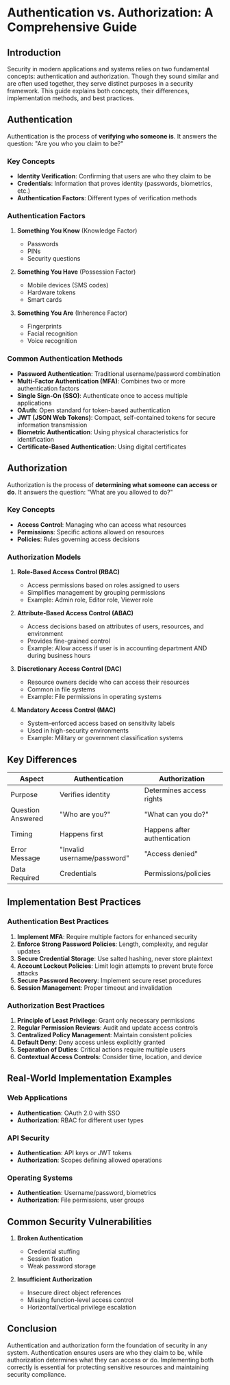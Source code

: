 # Authentication vs. Authorization: A Comprehensive Guide

## Introduction

Security in modern applications and systems relies on two fundamental concepts: authentication and authorization. Though they sound similar and are often used together, they serve distinct purposes in a security framework. This guide explains both concepts, their differences, implementation methods, and best practices.

## Authentication

Authentication is the process of **verifying who someone is**. It answers the question: "Are you who you claim to be?"

### Key Concepts

- **Identity Verification**: Confirming that users are who they claim to be
- **Credentials**: Information that proves identity (passwords, biometrics, etc.)
- **Authentication Factors**: Different types of verification methods

### Authentication Factors

1. **Something You Know** (Knowledge Factor)
   - Passwords
   - PINs
   - Security questions

2. **Something You Have** (Possession Factor)
   - Mobile devices (SMS codes)
   - Hardware tokens
   - Smart cards

3. **Something You Are** (Inherence Factor)
   - Fingerprints
   - Facial recognition
   - Voice recognition

### Common Authentication Methods

- **Password Authentication**: Traditional username/password combination
- **Multi-Factor Authentication (MFA)**: Combines two or more authentication factors
- **Single Sign-On (SSO)**: Authenticate once to access multiple applications
- **OAuth**: Open standard for token-based authentication
- **JWT (JSON Web Tokens)**: Compact, self-contained tokens for secure information transmission
- **Biometric Authentication**: Using physical characteristics for identification
- **Certificate-Based Authentication**: Using digital certificates

## Authorization

Authorization is the process of **determining what someone can access or do**. It answers the question: "What are you allowed to do?"

### Key Concepts

- **Access Control**: Managing who can access what resources
- **Permissions**: Specific actions allowed on resources
- **Policies**: Rules governing access decisions

### Authorization Models

1. **Role-Based Access Control (RBAC)**
   - Access permissions based on roles assigned to users
   - Simplifies management by grouping permissions
   - Example: Admin role, Editor role, Viewer role

2. **Attribute-Based Access Control (ABAC)**
   - Access decisions based on attributes of users, resources, and environment
   - Provides fine-grained control
   - Example: Allow access if user is in accounting department AND during business hours

3. **Discretionary Access Control (DAC)**
   - Resource owners decide who can access their resources
   - Common in file systems
   - Example: File permissions in operating systems

4. **Mandatory Access Control (MAC)**
   - System-enforced access based on sensitivity labels
   - Used in high-security environments
   - Example: Military or government classification systems

## Key Differences

| Aspect | Authentication | Authorization |
|--------|----------------|---------------|
| Purpose | Verifies identity | Determines access rights |
| Question Answered | "Who are you?" | "What can you do?" |
| Timing | Happens first | Happens after authentication |
| Error Message | "Invalid username/password" | "Access denied" |
| Data Required | Credentials | Permissions/policies |

## Implementation Best Practices

### Authentication Best Practices

1. **Implement MFA**: Require multiple factors for enhanced security
2. **Enforce Strong Password Policies**: Length, complexity, and regular updates
3. **Secure Credential Storage**: Use salted hashing, never store plaintext
4. **Account Lockout Policies**: Limit login attempts to prevent brute force attacks
5. **Secure Password Recovery**: Implement secure reset procedures
6. **Session Management**: Proper timeout and invalidation

### Authorization Best Practices

1. **Principle of Least Privilege**: Grant only necessary permissions
2. **Regular Permission Reviews**: Audit and update access controls
3. **Centralized Policy Management**: Maintain consistent policies
4. **Default Deny**: Deny access unless explicitly granted
5. **Separation of Duties**: Critical actions require multiple users
6. **Contextual Access Controls**: Consider time, location, and device

## Real-World Implementation Examples

### Web Applications

- **Authentication**: OAuth 2.0 with SSO
- **Authorization**: RBAC for different user types

### API Security

- **Authentication**: API keys or JWT tokens
- **Authorization**: Scopes defining allowed operations

### Operating Systems

- **Authentication**: Username/password, biometrics
- **Authorization**: File permissions, user groups

## Common Security Vulnerabilities

1. **Broken Authentication**
   - Credential stuffing
   - Session fixation
   - Weak password storage

2. **Insufficient Authorization**
   - Insecure direct object references
   - Missing function-level access control
   - Horizontal/vertical privilege escalation

## Conclusion

Authentication and authorization form the foundation of security in any system. Authentication ensures users are who they claim to be, while authorization determines what they can access or do. Implementing both correctly is essential for protecting sensitive resources and maintaining security compliance.
